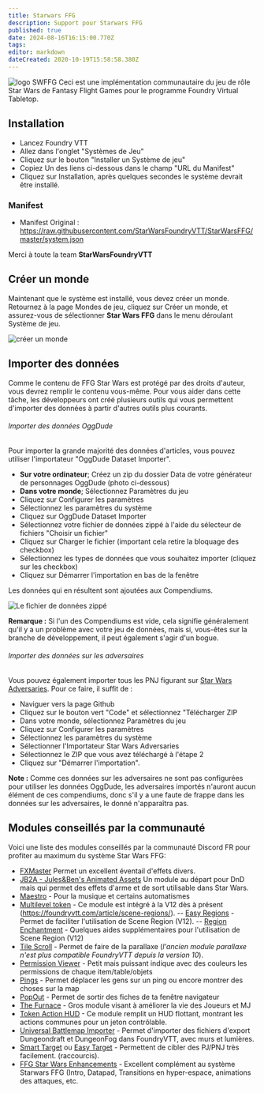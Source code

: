 ```yaml
---
title: Starwars FFG
description: Support pour Starwars FFG
published: true
date: 2024-08-16T16:15:00.770Z
tags: 
editor: markdown
dateCreated: 2020-10-19T15:58:58.380Z
---
```


![logo SWFFG](https://gamersplane.com/images/logos/starwarsffg.png) 
Ceci est une implémentation communautaire du jeu de rôle Star Wars de Fantasy Flight Games pour le programme Foundry Virtual Tabletop.

## Installation

 -   Lancez Foundry VTT
 -   Allez dans l'onglet "Systèmes de Jeu"
 -   Cliquez sur le bouton "Installer un Système de jeu"
 -   Copiez Un des liens ci-dessous dans le champ "URL du Manifest"
 -   Cliquez sur Installation, après quelques secondes le système devrait être installé.

### Manifest

* Manifest Original : 
https://raw.githubusercontent.com/StarWarsFoundryVTT/StarWarsFFG/master/system.json

Merci à toute la team **StarWarsFoundryVTT**

## Créer un monde

Maintenant que le système est installé, vous devez créer un monde.
Retournez à la page Mondes de jeu, cliquez sur Créer un monde, et assurez-vous de sélectionner **Star Wars FFG** dans le menu déroulant Système de jeu.

![créer un monde](https://camo.githubusercontent.com/b57d56ea3c99e9f5238e5c301313e3dbfa65905690ef1cb4c9148670232984b9/68747470733a2f2f692e696d6775722e636f6d2f63566561506f732e706e67)

## Importer des données

Comme le contenu de FFG Star Wars est protégé par des droits d'auteur, vous devrez remplir le contenu vous-même. Pour vous aider dans cette tâche, les développeurs ont créé plusieurs outils qui vous permettent d'importer des données à partir d'autres outils plus courants.

###### Importer des données OggDude

Pour importer la grande majorité des données d'articles, vous pouvez utiliser l'importateur "OggDude Dataset Importer".

- **Sur votre ordinateur**; Créez un zip du dossier Data de votre générateur de personnages OggDude (photo ci-dessous)
- **Dans votre monde**; Sélectionnez Paramètres du jeu
- Cliquez sur Configurer les paramètres
- Sélectionnez les paramètres du système
- Cliquez sur OggDude Dataset Importer
- Sélectionnez votre fichier de données zippé à l'aide du sélecteur de fichiers "Choisir un fichier"
- Cliquez sur Charger le fichier (important cela retire la bloquage des checkbox)
- Sélectionnez les types de données que vous souhaitez importer (cliquez sur les checkbox)
- Cliquez sur Démarrer l'importation en bas de la fenêtre

Les données qui en résultent sont ajoutées aux Compendiums.

![Le fichier de données zippé](https://camo.githubusercontent.com/92de8c3650a611d5848347b43ea6e7322f045ad1e49c5147a33b39b8039d3896/68747470733a2f2f692e696d6775722e636f6d2f726651504a73732e706e67)

**Remarque :** Si l'un des Compendiums est vide, cela signifie généralement qu'il y a un problème avec votre jeu de données, mais si, vous-êtes sur la branche de développement, il peut également s'agir d'un bogue.

###### Importer des données sur les adversaires

Vous pouvez également importer tous les PNJ figurant sur [Star Wars Adversaries](http://swa.stoogoff.com).
Pour ce faire, il suffit de :

- Naviguer vers la page Github
- Cliquez sur le bouton vert "Code" et sélectionnez "Télécharger ZIP
- Dans votre monde, sélectionnez Paramètres du jeu
- Cliquez sur Configurer les paramètres
- Sélectionnez les paramètres du système
- Sélectionner l'Importateur Star Wars Adversaries
- Sélectionnez le ZIP que vous avez téléchargé à l'étape 2
- Cliquez sur "Démarrer l'importation".

**Note :**
Comme ces données sur les adversaires ne sont pas configurées pour utiliser les données OggDude, les adversaires importés n'auront aucun élément de ces compendiums, donc s'il y a une faute de frappe dans les données sur les adversaires, le donné n'apparaîtra pas.

## Modules conseillés par la communauté

Voici une liste des modules conseillés par la communauté Discord FR pour profiter au maximum du système Star Wars FFG:
- [FXMaster](https://foundryvtt.com/packages/fxmaster/) Permet un excellent éventail d'effets divers.
- [JB2A - Jules&Ben's Animated Assets](https://foundryvtt.com/packages/JB2A_DnD5e/) Un module au départ pour DnD mais qui permet des effets d'arme et de sort utilisable dans Star Wars.
- [Maestro](https://foundryvtt.com/packages/maestro/) - Pour la musique et certains automatismes
- [Multilevel token](https://foundryvtt.com/packages/multilevel-tokens/) - Ce module est intégré à la V12 dès à présent (https://foundryvtt.com/article/scene-regions/).
-- [Easy Regions](https://foundryvtt.com/article/scene-regions/) - Permet de faciliter l'utilisation de Scene Region (V12).
-- [Region Enchantment](https://foundryvtt.com/packages/regionenchantment) - Quelques aides supplémentaires pour l'utilisation de Scene Region (V12)
- [Tile Scroll](https://foundryvtt.com/packages/tile-scroll/) - Permet de faire de la parallaxe (*l'ancien module parallaxe n'est plus compatible FoundryVTT depuis la version 10*).
- [Permission Viewer](https://foundryvtt.com/packages/permission_viewer/) - Petit mais puissant indique avec des couleurs les permissions de chaque item/table/objets
- [Pings](https://foundryvtt.com/packages/pings/) - Permet déplacer les gens sur un ping ou encore montrer des choses sur la map
- [PopOut](https://foundryvtt.com/packages/popout/) - Permet de sortir des fiches de ta fenêtre navigateur
- [The Furnace](https://foundryvtt.com/packages/furnace/) - Gros module visant à améliorer la vie des Joueurs et MJ
- [Token Action HUD](https://foundryvtt.com/packages/token-action-hud/) - Ce module remplit un HUD flottant, montrant les actions communes pour un jeton contrôlable.
- [Universal Battlemap Importer](https://foundryvtt.com/packages/dd-import/) - Permet d'importer des fichiers d'export Dungeondraft et DungeonFog dans FoundryVTT, avec murs et lumières.
- [Smart Target](https://foundryvtt.com/packages/smarttarget/) ou [Easy Target](https://foundryvtt.com/packages/easy-target) - Permettent de cibler des PJ/PNJ très facilement. (raccourcis).
- [FFG Star Wars Enhancements](https://foundryvtt.com/packages/ffg-star-wars-enhancements/) - Excellent complément au système Starwars FFG (Intro, Datapad, Transitions en hyper-espace, animations des attaques, etc.